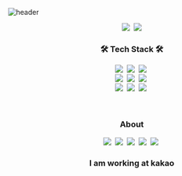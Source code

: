 ![header](https://capsule-render.vercel.app/api?type=waving&color=timeGradient&height=150&section=header&text=Park%20Ki-Bum%20:%20Polar&fontSize=50)

<p align="center">
  <img src="https://hits.seeyoufarm.com/api/count/incr/badge.svg?url=https%3A%2F%2Fgithub.com%2Fcow-coding&count_bg=%232DD5B9&title_bg=%23555555&icon=github.svg&icon_color=%23E7E7E7&title=hits&edge_flat=false"/>&nbsp;
  <img src="https://img.shields.io/github/followers/cow-coding?style=social"/>
</p>

<h3 align="center">🛠 Tech Stack 🛠</h3>
<p align="center">
  <img src ="https://img.shields.io/badge/C++-00897B?&style=flat-square&logo=c%2B%2B&logoColor=white"/>&nbsp;
  <img src="https://img.shields.io/badge/Python-3766AB?style=flat-square&logo=Python&logoColor=white"/>&nbsp;
  <img src ="https://img.shields.io/badge/Go-00ADD8?&style=flat-square&logo=Go&logoColor=white"/>&nbsp;
  <br>
  <img src="https://img.shields.io/badge/PyTorch-EE4C2C?style=flat-square&logo=pytorch&logoColor=white"/>&nbsp;
  <img src="https://img.shields.io/badge/TensorFlow-FF6F00?style=flat-square&logo=tensorflow&logoColor=white"/>&nbsp;
  <img src ="https://img.shields.io/badge/Linux-FCC624?&style=flat-square&logo=Linux&logoColor=white"/>&nbsp;
  <br>
  <img src ="https://img.shields.io/badge/NodeJS-339933?&style=flat-square&logo=node.js&logoColor=white"/>&nbsp;
  <img src ="https://img.shields.io/badge/MySQL-4479A1?&style=flat-square&logo=MySQL&logoColor=white"/>&nbsp;
  <img src ="https://img.shields.io/badge/Docker-2496ED?&style=flat-square&logo=docker&logoColor=white"/>&nbsp;
</p>

<br>

<h3 align="center"> About </h3>
<p align="center">
  <a href="https://cow-coding.github.io/"><img src ="http://img.shields.io/badge/-Tech%20blog-black?style=flat-square&logo=github"/></a>&nbsp;
  <a href="mailto:kbp0237@gmail.com"><img src ="https://img.shields.io/badge/Gmail-d14836?style=flat-square&logo=Gmail&logoColor=white"/></a>&nbsp;
  <a href="mailto:pgb97@naver.com"><img src ="https://img.shields.io/badge/email-03C75A?style=flat-square&logo=naver&logoColor=white"/></a>&nbsp;
  <a href="https://github.com/cow-coding/CV/blob/main/CV(kor).pdf"><img src ="https://img.shields.io/badge/CV-02458D?style=flat-square&logo=apple&logoColor=white"/></a>&nbsp;
  <a href="https://www.linkedin.com/in/kbp0237/"><img src="https://img.shields.io/badge/LinkedIn-0A66C2?style=flat-square&logo=linkedin&logoColor=white"/></a>&nbsp;<br>
</p>

<h3 align="center"> I am working at kakao </h3>

<!--
<h3 align="center"> Now I am studying... </h3>
<p align="center">
  <a href="https://github.com/cow-coding/Coursera-MLOps-Specialization">Coursera : Machine Learning Engineering for Production(MLOps)</a>
</p>
-->

